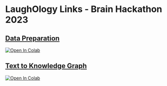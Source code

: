 # LaughOlogy Links - Brain Hackathon 2023

## [Data Preparation](https://github.com/tangnatta/LaughOlogy-Links-Brain-Hackathon-2023/tree/main/Data%20Preparation)

[![Open In Colab](https://colab.research.google.com/assets/colab-badge.svg)](https://colab.research.google.com/github/tangnatta/LaughOlogy-Links-Brain-Hackathon-2023/blob/main/Data%20Preparation/Brain_hackathon_Data_Prep.ipynb)

## [Text to Knowledge Graph](https://github.com/tangnatta/LaughOlogy-Links-Brain-Hackathon-2023/tree/main/text2KG.md)

[![Open In Colab](https://colab.research.google.com/assets/colab-badge.svg)](https://colab.research.google.com/drive/1_Y50l0QXpj-WRQQsQCijHeuxnOUzFevZ?usp=sharing)
